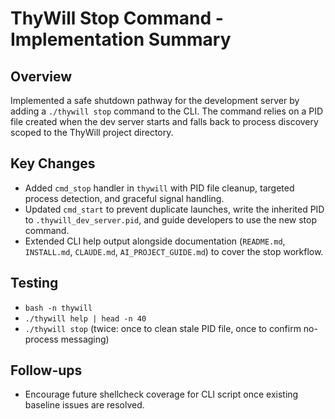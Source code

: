 # ThyWill Stop Command - Implementation Summary

## Overview
Implemented a safe shutdown pathway for the development server by adding a `./thywill stop` command to the CLI. The command relies on a PID file created when the dev server starts and falls back to process discovery scoped to the ThyWill project directory.

## Key Changes
- Added `cmd_stop` handler in `thywill` with PID file cleanup, targeted process detection, and graceful signal handling.
- Updated `cmd_start` to prevent duplicate launches, write the inherited PID to `.thywill_dev_server.pid`, and guide developers to use the new stop command.
- Extended CLI help output alongside documentation (`README.md`, `INSTALL.md`, `CLAUDE.md`, `AI_PROJECT_GUIDE.md`) to cover the stop workflow.

## Testing
- `bash -n thywill`
- `./thywill help | head -n 40`
- `./thywill stop` (twice: once to clean stale PID file, once to confirm no-process messaging)

## Follow-ups
- Encourage future shellcheck coverage for CLI script once existing baseline issues are resolved.
